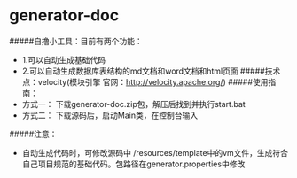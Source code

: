 # generator-doc
#####自撸小工具：目前有两个功能：
* 1.可以自动生成基础代码 
* 2.可以自动生成数据库表结构的md文档和word文档和html页面
#####技术点：velocity(模块引擎 官网：http://velocity.apache.org/)
#####使用指南：
* 方式一：
下载generator-doc.zip包，解压后找到并执行start.bat
* 方式二：
下载源码后，启动Main类，在控制台输入

#####注意：
* 自动生成代码时，可修改源码中 /resources/template中的vm文件，生成符合自己项目规范的基础代码。包路径在generator.properties中修改